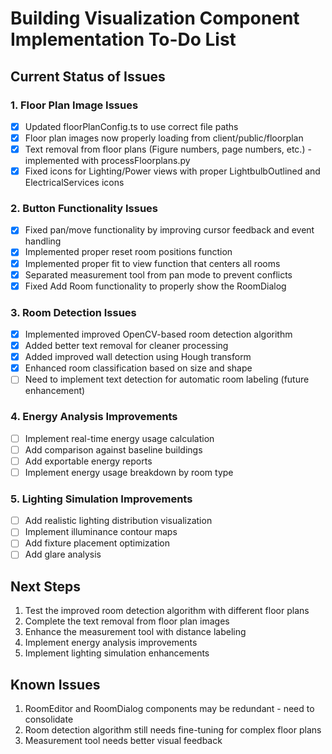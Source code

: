 # Building Visualization Component Implementation To-Do List

## Current Status of Issues

### 1. Floor Plan Image Issues
- [x] Updated floorPlanConfig.ts to use correct file paths
- [x] Floor plan images now properly loading from client/public/floorplan
- [x] Text removal from floor plans (Figure numbers, page numbers, etc.) - implemented with processFloorplans.py
- [x] Fixed icons for Lighting/Power views with proper LightbulbOutlined and ElectricalServices icons

### 2. Button Functionality Issues
- [x] Fixed pan/move functionality by improving cursor feedback and event handling
- [x] Implemented proper reset room positions function
- [x] Implemented proper fit to view function that centers all rooms
- [x] Separated measurement tool from pan mode to prevent conflicts
- [x] Fixed Add Room functionality to properly show the RoomDialog

### 3. Room Detection Issues
- [x] Implemented improved OpenCV-based room detection algorithm
- [x] Added better text removal for cleaner processing
- [x] Added improved wall detection using Hough transform
- [x] Enhanced room classification based on size and shape
- [ ] Need to implement text detection for automatic room labeling (future enhancement)

### 4. Energy Analysis Improvements
- [ ] Implement real-time energy usage calculation
- [ ] Add comparison against baseline buildings
- [ ] Add exportable energy reports
- [ ] Implement energy usage breakdown by room type

### 5. Lighting Simulation Improvements
- [ ] Add realistic lighting distribution visualization
- [ ] Implement illuminance contour maps
- [ ] Add fixture placement optimization
- [ ] Add glare analysis

## Next Steps
1. Test the improved room detection algorithm with different floor plans
2. Complete the text removal from floor plan images
3. Enhance the measurement tool with distance labeling
4. Implement energy analysis improvements
5. Implement lighting simulation enhancements

## Known Issues
1. RoomEditor and RoomDialog components may be redundant - need to consolidate
2. Room detection algorithm still needs fine-tuning for complex floor plans
3. Measurement tool needs better visual feedback 